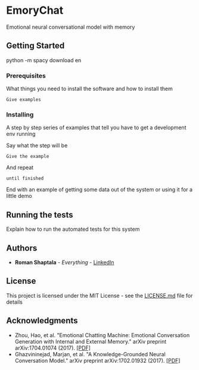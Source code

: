 # EmoryChat

Emotional neural conversational model with memory

## Getting Started

python -m spacy download en

### Prerequisites

What things you need to install the software and how to install them

```
Give examples
```

### Installing

A step by step series of examples that tell you have to get a development env running

Say what the step will be

```
Give the example
```

And repeat

```
until finished
```

End with an example of getting some data out of the system or using it for a little demo

## Running the tests

Explain how to run the automated tests for this system

## Authors

* **Roman Shaptala** - *Everything* - [LinkedIn](https://www.linkedin.com/in/romanshaptala/)

## License

This project is licensed under the MIT License - see the [LICENSE.md](LICENSE.md) file for details

## Acknowledgments

* Zhou, Hao, et al. "Emotional Chatting Machine: Emotional Conversation Generation with Internal and External Memory." arXiv preprint arXiv:1704.01074 (2017). [[PDF]](https://arxiv.org/pdf/1704.01074)
* Ghazvininejad, Marjan, et al. "A Knowledge-Grounded Neural Conversation Model." arXiv preprint arXiv:1702.01932 (2017). [[PDF]](https://arxiv.org/pdf/1702.01932)